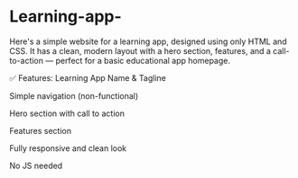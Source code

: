 # Learning-app-
Here's a simple website for a learning app, designed using only HTML and CSS. It has a clean, modern layout with a hero section, features, and a call-to-action — perfect for a basic educational app homepage.

✅ Features:
Learning App Name & Tagline

Simple navigation (non-functional)

Hero section with call to action

Features section

Fully responsive and clean look

No JS needed
